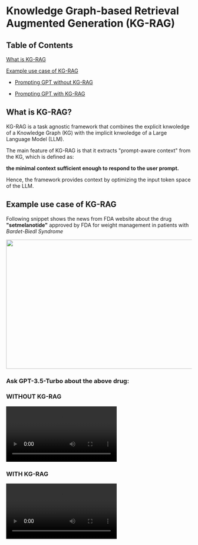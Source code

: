 # Knowledge Graph-based Retrieval Augmented Generation (KG-RAG)

## Table of Contents
[What is KG-RAG](https://github.com/BaranziniLab/KG_RAG#what-is-kg-rag)

[Example use case of KG-RAG](https://github.com/BaranziniLab/KG_RAG#example-use-case-of-kg-rag)

 - [Prompting GPT without KG-RAG](https://github.com/BaranziniLab/KG_RAG#prompting-gpt-35-turbo-model-without-kg-rag-about-the-above-mentioned-fda-approved-drug)
  
 - [Prompting GPT with KG-RAG](https://github.com/BaranziniLab/KG_RAG#prompting-gpt-35-turbo-model-with-kg-rag-about-the-above-mentioned-fda-approved-drug)

## What is KG-RAG?

KG-RAG is a task agnostic framework that combines the explicit knwoledge of a Knowledge Graph (KG) with the implicit knwoledge of a Large Language Model (LLM). 

The main feature of KG-RAG is that it extracts "prompt-aware context" from the KG, which is defined as: 

**the minimal context sufficient enough to respond to the user prompt.** 

Hence, the framework provides context by optimizing the input token space of the LLM.

## Example use case of KG-RAG
Following snippet shows the news from FDA website about the drug **"setmelanotide"** approved by FDA for weight management in patients with *Bardet-Biedl Syndrome*

<img src="https://github.com/BaranziniLab/KG_RAG/assets/42702311/fc4d0b8d-0edb-461d-86c5-9d0d191bd97d" width="600" height="350">

### Ask GPT-3.5-Turbo about the above drug:

### WITHOUT KG-RAG

<video src="https://github.com/BaranziniLab/KG_RAG/assets/42702311/9ca7cee1-5f53-4f2f-9b6b-eaeefbc78835" controls="controls" style="max-width: 730px;">
</video>

### WITH KG-RAG

<video src="https://github.com/BaranziniLab/KG_RAG/assets/42702311/77ec19b6-e84d-4cbb-9d6d-8305e6f31b71" controls="controls" style="max-width: 730px;">
</video>








